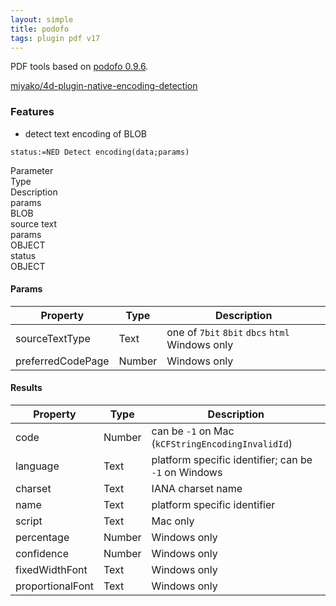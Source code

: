 ```yaml
---
layout: simple
title: podofo
tags: plugin pdf v17
---
```


PDF tools based on [podofo 0.9.6](http://podofo.sourceforge.net).

<!--more-->

[miyako/4d-plugin-native-encoding-detection](https://github.com/miyako/4d-plugin-native-encoding-detection/)

### Features 

* detect text encoding of BLOB

```
status:=NED Detect encoding(data;params)
```

<div class="grid">
  <div class="syntax-th cell cell--2">Parameter</div>
  <div class="syntax-th cell cell--2">Type</div>
  <div class="syntax-th cell cell--8">Description</div>
  <div class="syntax-td cell cell--2">params</div>
  <div class="syntax-td cell cell--2">BLOB</div>
  <div class="syntax-td cell cell--8">source text</div>      
  <div class="syntax-td cell cell--2">params</div>
  <div class="syntax-td cell cell--2">OBJECT</div>
  <div class="syntax-td cell cell--8"></div>         
  <div class="syntax-td cell cell--2">status</div>
  <div class="syntax-td cell cell--2">OBJECT</div>
  <div class="syntax-td cell cell--8"></div>          
</div>

#### Params

Property|Type|Description
------------|------|----
sourceTextType | Text|one of `7bit` `8bit` `dbcs` `html` Windows only
preferredCodePage | Number|Windows only 

#### Results

Property|Type|Description
------------|------|----
code | Number|can be `-1` on Mac (`kCFStringEncodingInvalidId`)
language | Text|platform specific identifier; can be `-1` on Windows
charset | Text|IANA charset name
name | Text|platform specific identifier
script | Text|Mac only
percentage | Number|Windows only
confidence | Number|Windows only
fixedWidthFont | Text|Windows only
proportionalFont | Text|Windows only
